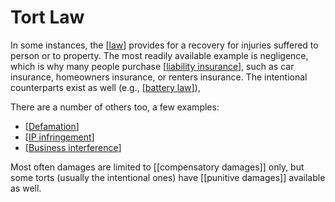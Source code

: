 # Tort Law

In some instances, the [[law]] provides for a recovery for injuries suffered to person or to property.
The most readily available example is negligence, which is why many people purchase [[liability insurance]], such as car insurance, homeowners insurance, or renters insurance.
The intentional counterparts exist as well (e.g., [[battery law]]), 

There are a number of others too, a few examples:
- [[Defamation]]
- [[IP infringement]]
- [[Business interference]]

Most often damages are limited to [[compensatory damages]] only, but some torts (usually the intentional ones) have [[punitive damages]] available as well.

[//begin]: # "Autogenerated link references for markdown compatibility"
[law]: law.md "Law"
[liability insurance]: liability-insurance.md "Liability Insurance"
[battery law]: battery-law.md "Battery Law"
[Defamation]: defamation.md "Defamation"
[IP infringement]: ip-infringement.md "IP Infringement"
[Business interference]: business-interference.md "Business Interference"
[//end]: # "Autogenerated link references"